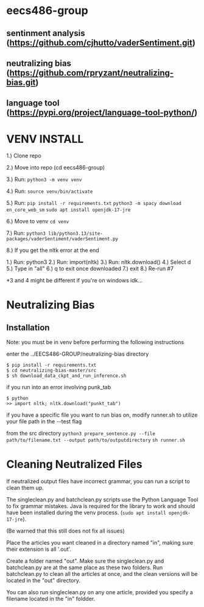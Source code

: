 # eecs486-group
## sentinment analysis (https://github.com/cjhutto/vaderSentiment.git)
## neutralizing bias (https://github.com/rpryzant/neutralizing-bias.git)
## language tool (https://pypi.org/project/language-tool-python/)

# VENV INSTALL
1.) Clone repo


2.) Move into repo (cd eecs486-group)


3.) Run: 
`python3 -m venv venv`


4.) Run: 
`source venv/bin/activate`


5.) Run: 
`pip install -r requirements.txt`
`python3 -m spacy download en_core_web_sm`
`sudo apt install openjdk-17-jre`


6.) Move to venv 
`cd venv`


7.) Run: 
`python3 lib/python3.13/site-packages/vaderSentiment/vaderSentiment.py`

8.) If you get the nltk error at the end

  1.) Run: python3
  2.) Run: import(nltk)
  3.) Run: nltk.download()
  4.) Select d
  5.) Type in "all"
  6.) q to exit once downloaded
  7.) exit
  8.) Re-run #7

*3 and 4 might be different if you're on windows idk...

# Neutralizing Bias 
## Installation
Note: you must be in venv before performing the following instructions

enter the ../EECS486-GROUP/neutralizing-bias directory
```
$ pip install -r requirements.txt
$ cd neutralizing-bias-master/src
$ sh download_data_ckpt_and_run_inference.sh
```

if you run into an error involving punk_tab
```
$ python
>> import nltk; nltk.download("punkt_tab")
```

if you have a specific file you want to run bias on, modify runner.sh to utilize your file path in the --test flag

from the src directory
`python3 prepare_sentence.py --file path/to/filename.txt --output path/to/outputdirectory`
`sh runner.sh`


# Cleaning Neutralized Files

If neutralized output files have incorrect grammar, you can run a script to clean them up.

The singleclean.py and batchclean.py scripts use the Python Language Tool to fix grammar mistakes. Java is required for the library to work and should have been installed during the venv process. (`sudo apt install openjdk-17-jre`). 

(Be warned that this still does not fix all issues)

Place the articles you want cleaned in a directory named "in", making sure their extension is all '.out'.

Create a folder named "out". Make sure the singleclean.py and batchclean.py are at the same place as these two folders. Run batchclean.py to clean all the articles at once, and the clean versions will be located in the "out" directory.

You can also run singleclean.py on any one article, provided you specify a filename located in the "in" foldder. 
